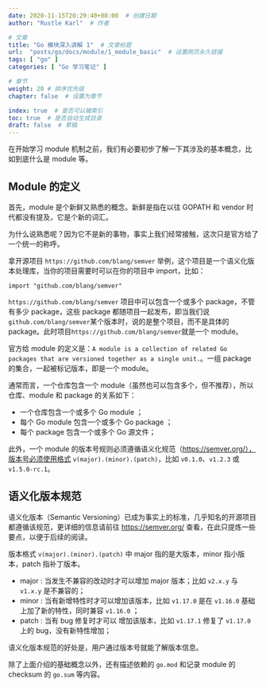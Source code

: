 ```yaml
---
date: 2020-11-15T20:29:40+08:00  # 创建日期
author: "Rustle Karl"  # 作者

# 文章
title: "Go 模块深入讲解 1"  # 文章标题
url:  "posts/go/docs/module/1_module_basic"  # 设置网页永久链接
tags: [ "go" ]
categories: [ "Go 学习笔记" ]

# 章节
weight: 20 # 排序优先级
chapter: false  # 设置为章节

index: true  # 是否可以被索引
toc: true  # 是否自动生成目录
draft: false  # 草稿
---
```


在开始学习 module 机制之前，我们有必要初步了解一下其涉及的基本概念，比如到底什么是 module 等。

## Module 的定义

首先，module 是个新鲜又熟悉的概念。新鲜是指在以往 GOPATH 和 vendor 时代都没有提及，它是个新的词汇。

为什么说熟悉呢？因为它不是新的事物，事实上我们经常接触，这次只是官方给了一个统一的称呼。

拿开源项目 `https://github.com/blang/semver` 举例，这个项目是一个语义化版本处理库，当你的项目需要时可以在你的项目中 import，比如：

```golang
import "github.com/blang/semver"
```

`https://github.com/blang/semver` 项目中可以包含一个或多个 package，不管有多少 package，这些 package 都随项目一起发布，即当我们说`github.com/blang/semver`某个版本时，说的是整个项目，而不是具体的 package。此时项目`https://github.com/blang/semver`就是一个 module。

官方给 module 的定义是：`A module is a collection of related Go packages that are versioned together as a single unit.`。一组 package 的集合，一起被标记版本，即是一个 module。

通常而言，一个仓库包含一个 module（虽然也可以包含多个，但不推荐），所以仓库、module 和 package 的关系如下：

- 一个仓库包含一个或多个 Go module ；
- 每个 Go module 包含一个或多个 Go package ；
- 每个 package 包含一个或多个 Go 源文件；

此外，一个 module 的版本号规则必须遵循语义化规范（https://semver.org/），版本号必须使用格式 `v(major).(minor).(patch)`，比如 `v0.1.0`、`v1.2.3` 或`v1.5.0-rc.1`。

## 语义化版本规范

语义化版本（Semantic Versioning）已成为事实上的标准，几乎知名的开源项目都遵循该规范，更详细的信息请前往 https://semver.org/ 查看，在此只提炼一些要点，以便于后续的阅读。

版本格式 `v(major).(minor).(patch)` 中 major 指的是大版本，minor 指小版本，patch 指补丁版本。

- major : 当发生不兼容的改动时才可以增加 major 版本；比如 `v2.x.y` 与 `v1.x.y` 是不兼容的；
- minor : 当有新增特性时才可以增加该版本，比如 `v1.17.0` 是在 `v1.16.0` 基础上加了新的特性，同时兼容 `v1.16.0` ；
- patch : 当有 bug 修复时才可以 增加该版本，比如 `v1.17.1` 修复了 `v1.17.0` 上的 bug，没有新特性增加；

语义化版本规范的好处是，用户通过版本号就能了解版本信息。

除了上面介绍的基础概念以外，还有描述依赖的 `go.mod` 和记录 module 的 checksum 的 `go.sum` 等内容。
